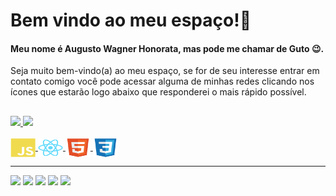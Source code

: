 # Bem vindo ao meu espaço!👋
#### Meu nome é Augusto Wagner Honorata, mas pode me chamar de Guto 😉. 
Seja muito bem-vindo(a) ao meu espaço, se for de seu interesse entrar em contato comigo você pode acessar alguma de minhas redes clicando nos ícones que estarão logo abaixo que responderei o mais rápido possível.
##



<div>
  <a href="https://github.com/AugustoWHonorata">
  <img height= "180em" src="https://github-readme-stats.vercel.app/api?username=AugustoWHonorata&show_icons=true&include_all_commits&theme=shadow_blue">
  <img height= "180em" src="https://github-readme-stats.vercel.app/api/top-langs/?username=AugustoWHonorata&layout=donut&theme=shadow_blue">
</div>
<div style="display: inline_block"><br>
  <img align="center" alt="Guto-Js" height="30" width="40" src="https://raw.githubusercontent.com/devicons/devicon/master/icons/javascript/javascript-plain.svg">
  <img align="center" alt="Guto-React" height="30" width="40" src="https://raw.githubusercontent.com/devicons/devicon/master/icons/react/react-original.svg">
  <img align="center" alt="Guto-HTML" height="30" width="40" src="https://raw.githubusercontent.com/devicons/devicon/master/icons/html5/html5-original.svg">
  <img align="center" alt="Guto-CSS" height="30" width="40" src="https://raw.githubusercontent.com/devicons/devicon/master/icons/css3/css3-original.svg">
</div>

---

<div>
  <a href= "https://wa.me/5548991148026" target="_blank"><img src="https://img.shields.io/badge/WhatsApp-25D366?style=for-the-badge&logo=whatsapp&logoColor=white"></a> 
  <a href = "mailto:contatoaugustohonorata@gmail.com"><img src="https://img.shields.io/badge/-Gmail-%23333?style=for-the-badge&logo=gmail&logoColor=white" target="_blank"></a>
  <a href="https://instagram.com/Gutohonorata" target="_blank"><img src="https://img.shields.io/badge/-Instagram-%23E4405F?style=for-the-badge&logo=instagram&logoColor=white" target="_blank"></a>
  <a href="https://www.linkedin.com/in/augusto-wagner-honorata-1489a417a/" target="_blank"><img src="https://img.shields.io/badge/-LinkedIn-%230077B5?style=for-the-badge&logo=linkedin&logoColor=white" target="_blank"></a> 
  <a href="https://www.github.com/AugustoWHonorata" target="_blank"><img src="https://img.shields.io/badge/GitHub-100000?style=for-the-badge&logo=github&logoColor=white"></a>

</div>

